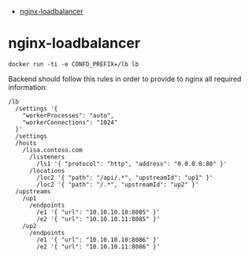 - [nginx-loadbalancer](#nginx-loadbalancer)

# nginx-loadbalancer

```
docker run -ti -e CONFD_PREFIX=/lb lb
```

Backend should follow this rules in order to provide to nginx all required information:

```
/lb
  /settings '{
    "workerProcesses": "auto",
    "workerConnections": "1024"
  }'
  /settings
  /hosts
    /lisa.contoso.com
      /listeners
        /ls1 '{ "protocol": "http", "address": "0.0.0.0:80" }'
      /locations
        /loc2 '{ "path": "/api/.*", "upstreamId": "up1" }'
        /loc2 '{ "path": "/.*", "upstreamId": "up2" }'
  /upstreams
    /up1
      /endpoints
        /e1 '{ "url": "10.10.10.10:8085" }'
        /e2 '{ "url": "10.10.10.11:8085" }'
    /up2
      /endpoints
        /e1 '{ "url": "10.10.10.10:8086" }'
        /e2 '{ "url": "10.10.10.11:8086" }'
```
